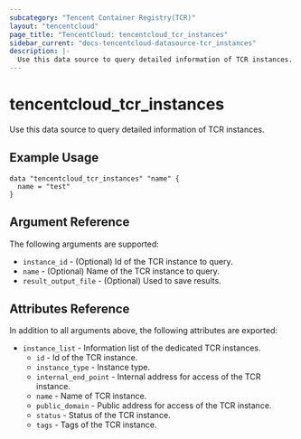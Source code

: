 ```yaml
---
subcategory: "Tencent Container Registry(TCR)"
layout: "tencentcloud"
page_title: "TencentCloud: tencentcloud_tcr_instances"
sidebar_current: "docs-tencentcloud-datasource-tcr_instances"
description: |-
  Use this data source to query detailed information of TCR instances.
---
```


# tencentcloud_tcr_instances

Use this data source to query detailed information of TCR instances.

## Example Usage

```hcl
data "tencentcloud_tcr_instances" "name" {
  name = "test"
}
```

## Argument Reference

The following arguments are supported:

* `instance_id` - (Optional) Id of the TCR instance to query.
* `name` - (Optional) Name of the TCR instance to query.
* `result_output_file` - (Optional) Used to save results.

## Attributes Reference

In addition to all arguments above, the following attributes are exported:

* `instance_list` - Information list of the dedicated TCR instances.
  * `id` - Id of the TCR instance.
  * `instance_type` - Instance type.
  * `internal_end_point` - Internal address for access of the TCR instance.
  * `name` - Name of TCR instance.
  * `public_domain` - Public address for access of the TCR instance.
  * `status` - Status of the TCR instance.
  * `tags` - Tags of the TCR instance.


